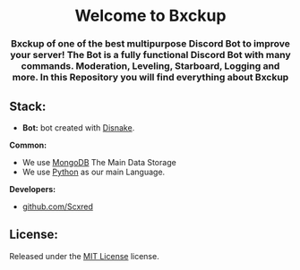 <h1 align="center">
  <br>
  Welcome to Bxckup
 <br>
</h1>

<h3 align=center>Bxckup of one of the best multipurpose Discord Bot to improve your server! The Bot is a fully functional Discord Bot with many commands.
Moderation, Leveling, Starboard, Logging and more. In this Repository you will find everything about Bxckup</h3>

## Stack:

- **Bot:** bot created with [Disnake](https://github.com/DisnakeDev/disnake).

**Common:** 
- We use [MongoDB](https://www.mongodb.com/) The Main Data Storage
- We use [Python](https://www.python.org/) as our main Language.

**Developers:**
- [github.com/Scxred](https://github.com/Scxredx)

## License:

Released under the [MIT License](https://choosealicense.com/licenses/mit) license.


